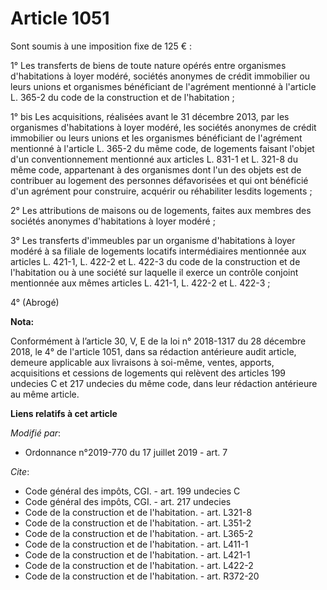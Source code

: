 # Article 1051

Sont soumis à une imposition fixe de 125 € : 

1° Les transferts de biens de toute nature opérés entre organismes d'habitations à loyer modéré, sociétés anonymes de crédit
immobilier ou leurs unions et organismes bénéficiant de l'agrément mentionné à l'article L. 365-2 du code de la construction
et de l'habitation ; 

1° bis Les acquisitions, réalisées avant le 31 décembre 2013, par les organismes d'habitations à loyer modéré, les sociétés
anonymes de crédit immobilier ou leurs unions et les organismes bénéficiant de l'agrément mentionné à l'article L. 365-2 du
même code, de logements faisant l'objet d'un conventionnement mentionné aux articles    L. 831-1 et L. 321-8 du même code,
appartenant à des organismes dont l'un des objets est de contribuer au logement des personnes défavorisées et qui ont
bénéficié d'un agrément pour construire, acquérir ou réhabiliter lesdits logements ; 

2° Les attributions de maisons ou de logements, faites aux membres des sociétés anonymes d'habitations à loyer modéré ; 

3° Les transferts d'immeubles par un organisme d'habitations à loyer modéré à sa filiale de logements locatifs intermédiaires
mentionnée aux articles L. 421-1, L. 422-2 et L. 422-3 du code de la construction et de l'habitation ou à une société sur
laquelle il exerce un contrôle conjoint mentionnée aux mêmes articles L. 421-1, L. 422-2 et L. 422-3 ; 

4° (Abrogé)

**Nota:**

Conformément à l’article 30, V, E de la loi n° 2018-1317 du 28 décembre 2018, le 4° de l'article 1051, dans sa rédaction
antérieure audit article, demeure applicable aux livraisons à soi-même, ventes, apports, acquisitions et cessions de
logements qui relèvent des articles 199 undecies C et 217 undecies du même code, dans leur rédaction antérieure au même
article.

**Liens relatifs à cet article**

_Modifié par_:

  - Ordonnance n°2019-770 du 17 juillet 2019 - art. 7

_Cite_:

  - Code général des impôts, CGI. - art. 199 undecies C
  - Code général des impôts, CGI. - art. 217 undecies
  - Code de la construction et de l'habitation. - art. L321-8
  - Code de la construction et de l'habitation. - art. L351-2
  - Code de la construction et de l'habitation. - art. L365-2
  - Code de la construction et de l'habitation. - art. L411-1
  - Code de la construction et de l'habitation. - art. L421-1
  - Code de la construction et de l'habitation. - art. L422-2
  - Code de la construction et de l'habitation. - art. R372-20
